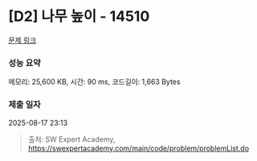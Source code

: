 # [D2] 나무 높이 - 14510 

[문제 링크](https://swexpertacademy.com/main/code/problem/problemDetail.do?contestProbId=AYFofW8qpXYDFAR4) 

### 성능 요약

메모리: 25,600 KB, 시간: 90 ms, 코드길이: 1,663 Bytes

### 제출 일자

2025-08-17 23:13



> 출처: SW Expert Academy, https://swexpertacademy.com/main/code/problem/problemList.do